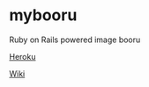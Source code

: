 # mybooru
Ruby on Rails powered image booru

[Heroku](https://limitless-basin-4169.herokuapp.com/)

[Wiki](https://github.com/serdion/mybooru/wiki)
